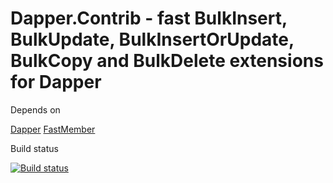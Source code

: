 Dapper.Contrib - fast BulkInsert, BulkUpdate, BulkInsertOrUpdate, BulkCopy and BulkDelete extensions for Dapper
========================================

Depends on

[Dapper](https://www.nuget.org/packages/Dapper)
[FastMember](https://www.nuget.org/packages/FastMember)

Build status

[![Build status](https://ci.appveyor.com/api/projects/status/iylj7wjrak5866i6?svg=true)](https://ci.appveyor.com/project/filipppka/dapper-fastbulkoperations)




